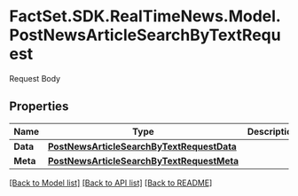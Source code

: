 # FactSet.SDK.RealTimeNews.Model.PostNewsArticleSearchByTextRequest
Request Body

## Properties

Name | Type | Description | Notes
------------ | ------------- | ------------- | -------------
**Data** | [**PostNewsArticleSearchByTextRequestData**](PostNewsArticleSearchByTextRequestData.md) |  | 
**Meta** | [**PostNewsArticleSearchByTextRequestMeta**](PostNewsArticleSearchByTextRequestMeta.md) |  | [optional] 

[[Back to Model list]](../README.md#documentation-for-models) [[Back to API list]](../README.md#documentation-for-api-endpoints) [[Back to README]](../README.md)


